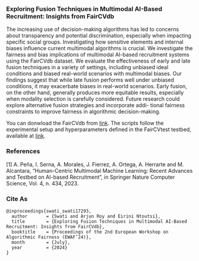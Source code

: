 
### Exploring Fusion Techniques in Multimodal AI-Based Recruitment: Insights from FairCVdb

The increasing use of decision-making algorithms has led to concerns about transparency and potential discrimination, especially when impacting specific social groups. Investigating how sensitive elements and internal biases influence current multimodal algorithms is crucial. We investigate the fairness and bias implications of multimodal AI-based recruitment systems using the FairCVdb dataset. We evaluate the effectiveness of early and late fusion techniques in a variety of settings, including unbiased ideal conditions and biased real-world scenarios with multimodal biases. Our findings suggest that while late fusion performs well under unbiased conditions, it may exacerbate biases in real-world scenarios. Early fusion, on the other hand, generally produces more equitable results, especially when modality selection is carefully considered. Future research could explore alternative fusion strategies and incorporate addi- tional fairness constraints to improve fairness in algorithmic decision-making.

You can donwload the FairCVdb from [link](https://github.com/BiDAlab/FairCVtest/blob/master/data/FairCVdb.npy).
The scripts follow the experimental setup and hyperparameters defined in the FairCVtest testbed, available at [link](https://github.com/BiDAlab/FairCVtest/).

### References
[1] A. Peña, I. Serna, A. Morales, J. Fierrez, A. Ortega, A. Herrarte and M. Alcantara, “Human-Centric Multimodal Machine Learning: Recent Advances and Testbed on AI-based Recruitment”, in Springer Nature Computer Science, Vol. 4, n. 434, 2023.

### Cite As
```
@inproceedings{swati_swati17293,
  author       = {Swati and Arjun Roy and Eirini Ntoutsi},
  title        = {Exploring Fusion Techniques in Multimodal AI-Based Recruitment: Insights from FairCVdb},
  booktitle    = {Proceedings of the 2nd European Workshop on Algorithmic Fairness (EWAF’24)},
  month        = {July},
  year         = {2024}
}
```
